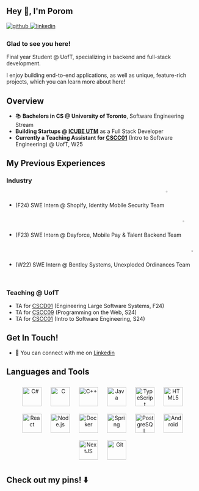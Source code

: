 ## Hey 👋, I'm Porom  
  

<a href="https://github.com/poromkamal" target="_blank">
<img src=https://img.shields.io/badge/github-%2324292e.svg?&style=for-the-badge&logo=github&logoColor=white alt=github style="margin-bottom: 5px;" />
</a>
<a href="https://linkedin.com/in/porom-kamal-0207a9187" target="_blank">
<img src=https://img.shields.io/badge/linkedin-%231E77B5.svg?&style=for-the-badge&logo=linkedin&logoColor=white alt=linkedin style="margin-bottom: 5px;" />
</a>  
  



###   Glad to see you here!  
Final year Student @ UofT, specializing in backend and full-stack development.

I enjoy building end-to-end applications, as well as unique, feature-rich projects, which you can learn more about here!
###  

## Overview
<tr><td valign="top" width="50%">

- 📚 **Bachelors in CS @ University of Toronto**, Software Engineering Stream  
- **Building Startups @ [ICUBE UTM](https://icubeutm.ca/)** as a Full Stack Developer
- **Currently a Teaching Assistant for [CSCC01](https://cscd01.com/)** (Intro to Software Engineering) @ UofT, W25

## My Previous Experiences
### Industry
- (F24) SWE Intern @ Shopify, Identity Mobile Security Team <img src="https://cdn.freebiesupply.com/logos/large/2x/shopify-logo-png-transparent.png" align="center" style="width: 2%"/>
- (F23) SWE Intern @ Dayforce, Mobile Pay & Talent Backend Team  <img src="https://play-lh.googleusercontent.com/GzXqzEjylw9Y2FQPvsw34DcYirDrItkNGYInKrkLg-mFP-cgLYmwF223kA67KlD2miU" align="center" style="width: 2%"/>
- (W22) SWE Intern @ Bentley Systems, Unexploded Ordinances Team <img src="https://media.licdn.com/dms/image/D4E0BAQEtxxz6UpPW4Q/company-logo_200_200/0/1691676516744/bentley_systems_logo?e=2147483647&v=beta&t=kZ3cUyOWTKYwxDwa4ugWoW7SodkgYQw9ZbSpWv-nUMY" align="center" style="width: 2%" />
### Teaching @ UofT
- TA for [CSCD01](https://cscd01.com/) (Engineering Large Software Systems, F24)
- TA for [CSCC09](https://cscc09.com/) (Programming on the Web, S24)
- TA for [CSCC01](https://utsc.calendar.utoronto.ca/course/cscc01h3) (Intro to Software Engineering, S24)

## Get In Touch!
- 🔖 You can connect with me on [Linkedin](https://www.linkedin.com/in/porom-kamal-0207a9187/)  

## Languages and Tools  
<div align="center">  
<a href="https://docs.microsoft.com/en-us/dotnet/csharp/" target="_blank"><img style="margin: 10px" src="https://profilinator.rishav.dev/skills-assets/csharp-original.svg" alt="C#" height="50" /></a>  
<a href="https://www.cprogramming.com/" target="_blank"><img style="margin: 10px" src="https://profilinator.rishav.dev/skills-assets/c-original.svg" alt="C" height="50" /></a>  
<a href="https://www.cplusplus.com/" target="_blank"><img style="margin: 10px" src="https://profilinator.rishav.dev/skills-assets/cplusplus-original.svg" alt="C++" height="50" /></a>  
<a href="https://www.java.com/" target="_blank"><img style="margin: 10px" src="https://profilinator.rishav.dev/skills-assets/java-original-wordmark.svg" alt="Java" height="50" /></a>  
<a href="https://www.typescriptlang.org/" target="_blank"><img style="margin: 10px" src="https://profilinator.rishav.dev/skills-assets/typescript-original.svg" alt="TypeScript" height="50" /></a>  
<a href="https://en.wikipedia.org/wiki/HTML5" target="_blank"><img style="margin: 10px" src="https://profilinator.rishav.dev/skills-assets/html5-original-wordmark.svg" alt="HTML5" height="50" /></a>  
<a href="https://reactjs.org/" target="_blank"><img style="margin: 10px" src="https://profilinator.rishav.dev/skills-assets/react-original-wordmark.svg" alt="React" height="50" /></a>  
<a href="https://nodejs.org/" target="_blank"><img style="margin: 10px" src="https://profilinator.rishav.dev/skills-assets/nodejs-original-wordmark.svg" alt="Node.js" height="50" /></a>  
<a href="https://www.docker.com/" target="_blank"><img style="margin: 10px" src="https://profilinator.rishav.dev/skills-assets/docker-original-wordmark.svg" alt="Docker" height="50" /></a>  
<a href="https://docs.spring.io/spring-framework/docs/3.0.x/reference/expressions.html#:~:text=The%20Spring%20Expression%20Language%20(SpEL,and%20basic%20string%20templating%20functionality." target="_blank"><img style="margin: 10px" src="https://profilinator.rishav.dev/skills-assets/springio-icon.svg" alt="Spring" height="50" /></a>  
<a href="https://www.postgresql.org/" target="_blank"><img style="margin: 10px" src="https://profilinator.rishav.dev/skills-assets/postgresql-original-wordmark.svg" alt="PostgreSQL" height="50" /></a>  
<a href="https://www.android.com/intl/en_in/" target="_blank"><img style="margin: 10px" src="https://profilinator.rishav.dev/skills-assets/android-original-wordmark.svg" alt="Android" height="50" /></a>  
<a href="https://nextjs.org/" target="_blank"><img style="margin: 10px" src="https://profilinator.rishav.dev/skills-assets/nextjs.png" alt="NextJS" height="50" /></a>  
<a href="https://github.com/" target="_blank"><img style="margin: 10px" src="https://profilinator.rishav.dev/skills-assets/git-scm-icon.svg" alt="Git" height="50" /></a>  
</div>  

## Check out my pins! ⬇️
